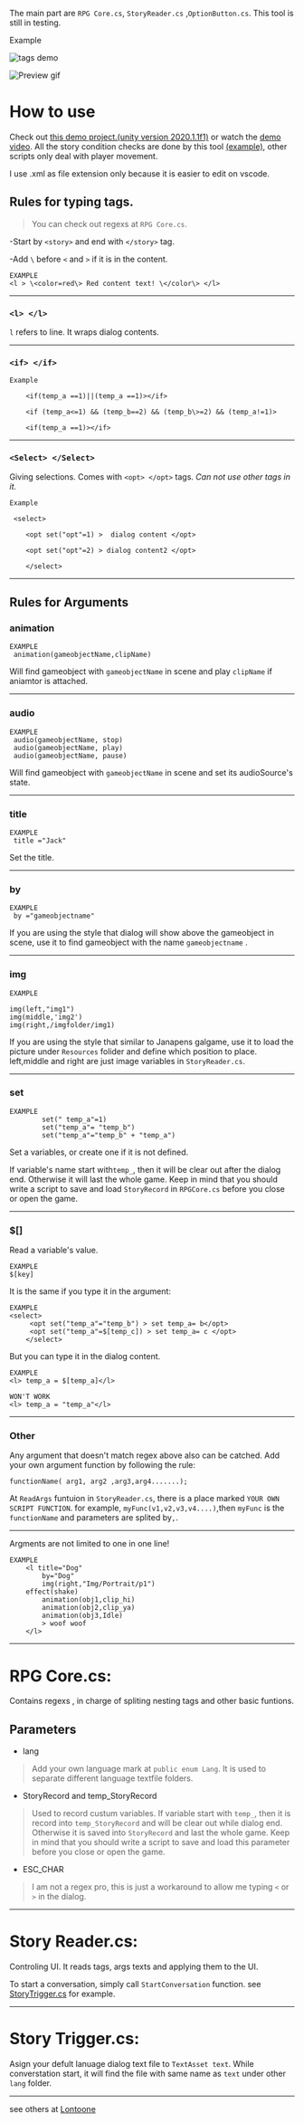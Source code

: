 
The main part are `RPG Core.cs`, `StoryReader.cs` ,`OptionButton.cs`.
This tool is still in testing.

Example

![tags demo](https://i.imgur.com/kEKO6uk.png?1)

![Preview gif](https://i.imgur.com/znRKfdU.gif)

# How to use

Check out [this demo project.(unity version 2020.1.1f1)](https://github.com/Lontoone/RPGCore_demo) or watch the [demo video](https://youtu.be/urDFmhzHlts).
All the story condition checks are done by this tool [(example)](https://github.com/Lontoone/RPGCore_demo/blob/master/RPG_Demo/Assets/Resources/Story/EN/Kid.xml), other scripts only deal with player movement.

I use .xml as file extension only because it is easier to edit on vscode.

## Rules for typing tags.

>You can check out regexs at `RPG Core.cs`.

-Start by `<story>` and end with `</story>` tag.

-Add `\` before `<` and `>` if it is in the content.
```
EXAMPLE
<l > \<color=red\> Red content text! \</color\> </l>
```
---
### ```<l> </l>```

 `l` refers to line. It wraps dialog contents.
 
 ---
 
### ```<if> </if>```

```
Example

    <if(temp_a ==1)||(temp_a ==1)></if>
    
    <if (temp_a<=1) && (temp_b==2) && (temp_b\>=2) && (temp_a!=1)>
    
    <if(temp_a ==1)></if>
```

---

### ```<Select> </Select>```

Giving selections. Comes with `<opt> </opt>` tags.  *Can not use other tags in it.*

```
Example

 <select>
 
	<opt set("opt"=1) >  dialog content </opt>
 
	<opt set("opt"=2) > dialog content2 </opt>
 
	</select>

```

---

## Rules for Arguments


### animation
```
EXAMPLE
 animation(gameobjectName,clipName)
```
Will find gameobject with `gameobjectName` in scene and play `clipName` if aniamtor is attached.

---

### audio
```
EXAMPLE
 audio(gameobjectName, stop)
 audio(gameobjectName, play)
 audio(gameobjectName, pause)
```
Will find gameobject with `gameobjectName` in scene and set its audioSource's state.

---

### title
```
EXAMPLE
 title ="Jack"
```

Set the title.

---

### by
```
EXAMPLE
 by ="gameobjectname"
```
If you are using the style that dialog will show above the gameobject in scene, use it to find gameobject with the name `gameobjectname` .

---

### img
```
EXAMPLE

img(left,"img1")
img(middle,'img2')
img(right,/imgfolder/img1)
```
If you are using the style that similar to Janapens galgame, use it to load the picture under `Resources` folider and define which position to place. left,middle and right are just image variables in `StoryReader.cs`.


---

### set
```
EXAMPLE
        set(" temp_a"=1)
        set("temp_a"= "temp_b")
        set("temp_a"="temp_b" + "temp_a")
```
Set a variables, or create one if it is not defined.

If variable's name start with`temp_`, then it will be clear out after the dialog end. Otherwise it will last the whole game. Keep in mind that you should write a script to save and load `StoryRecord` in `RPGCore.cs` before you close or open the game.

---

### $[]
Read a variable's value.
```
EXAMPLE
$[key]
```

It is the same if you type it in the argument:
```
EXAMPLE
<select>
	 <opt set("temp_a"="temp_b") > set temp_a= b</opt>
	 <opt set("temp_a"=$[temp_c]) > set temp_a= c </opt>
	</select>
```

But you can type it in the dialog content.
```
EXAMPLE
<l> temp_a = $[temp_a]</l>
```

```
WON'T WORK
<l> temp_a = "temp_a"</l>
```

---

### Other

Any argument that doesn't match regex above also can be catched. Add your own argument function by following the rule:
```
functionName( arg1, arg2 ,arg3,arg4.......);
```
  At `ReadArgs` funtuion in `StoryReader.cs`, there is a place marked `YOUR OWN SCRIPT FUNCTION`. for example, `myFunc(v1,v2,v3,v4....)`,then `myFunc` is the `functionName` and parameters are splited by`,`.

---

Argments are not limited to one in one line!
```
EXAMPLE
 	<l title="Dog" 
        by="Dog"
        img(right,"Img/Portrait/p1")  
	effect(shake) 
        animation(obj1,clip_hi)
        animation(obj2,clip_ya)
        animation(obj3,Idle)
        > woof woof
	</l>
```

---


# RPG Core.cs:

Contains regexs , in charge of spliting nesting tags and other basic funtions.

## Parameters

- lang

> Add your own language mark at `public enum Lang`. It is used to separate different language textfile folders.

- StoryRecord and temp_StoryRecord 

> Used to record custum variables. If variable start with `temp_`, then it is record into `temp_StoryRecord` and will be clear out while dialog end. Otherwise it is saved into `StoryRecord` and last the whole game. Keep in mind that you should write a script to save and load this parameter before you close or open the game.
 
 - ESC_CHAR
 
 > I am not a regex pro, this is just a workaround to allow me typing `<` or `>` in the dialog.
 
 ---
 
 # Story Reader.cs:
 
 Controling UI. It reads tags, args texts and applying them to the UI.
 
 To start a conversation, simply call `StartConversation` function. see [StoryTrigger.cs](https://github.com/Lontoone/MyUnityToolLab/blob/master/RPG%20DialogSystem/StoryTrigger.cs) for example.
 
 ---
 
 # Story Trigger.cs:
 
Asign your defult lanuage dialog text file to ```TextAsset text```. While converstation start, it will find the file with same name as `text` under other `lang` folder.


---

see others at [Lontoone](https://github.com/Lontoone)
